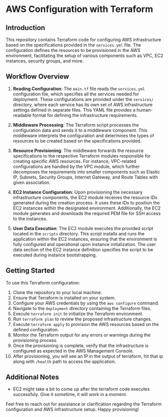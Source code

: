 # AWS Configuration with Terraform

## Introduction

This repository contains Terraform code for configuring AWS infrastructure based on the specifications provided in the `services.yml` file. The configuration defines the resources to be provisioned in the AWS environment, facilitating the setup of various components such as VPC, EC2 instances, security groups, and more.

## Workflow Overview

1. **Reading Configuration**: The `main.tf` file reads the `services.yml` configuration file, which specifies all the services needed for deployment. These configurations are provided under the `services/` directory, where each service has its own set of AWS infrastructure settings defined in separate files. This YAML file provides a human-readable format for defining the infrastructure requirements.

2. **Middleware Processing**: The Terraform script processes the configuration data and sends it to a middleware component. This middleware interprets the configuration and determines the types of resources to be created based on the specifications provided.

3. **Resource Provisioning**: The middleware forwards the resource specifications to the respective Terraform modules responsible for creating specific AWS resources. For instance, VPC-related configurations are handled by the VPC module, which further decomposes the requirements into smaller components such as Elastic IP, Subnets, Security Groups, Internet Gateway, and Route Tables with given association.

4. **EC2 Instance Configuration**: Upon provisioning the necessary infrastructure components, the EC2 module receives the resource IDs generated during the creation process. It uses these IDs to position the EC2 instances within the designated environment. Additionally, the EC2 module generates and downloads the required PEM file for SSH access to the instances.

5. **User Data Execution**: The EC2 module executes the provided script located in the `scripts` directory. This script installs and runs the application within the EC2 instances, ensuring that the environment is fully configured and operational upon instance initialization. The user data section of the EC2 instance definition specifies the script to be executed during instance bootstrapping.

## Getting Started

To use this Terraform configuration:

1. Clone the repository to your local machine.
2. Ensure that Terraform is installed on your system.
3. Configure your AWS credentials by using the `aws configure` command.
4. Navigate to the `deployment` directory containing the Terraform files.
5. Execute `terraform init` to initialize the Terraform environment.
6. Run `terraform plan` to review the proposed infrastructure changes.
7. Execute `terraform apply` to provision the AWS resources based on the defined configuration.
8. Monitor the Terraform output for any errors or warnings during the provisioning process.
9. Once the provisioning is complete, verify that the infrastructure is configured as expected in the AWS Management Console.
10. After provisioning, you will see an IP in the output of terraform, hit that ip along with `/health` path to access the application.

## Additional Notes

- EC2 might take a bit to come up after the terraform code executes successfuly. Give it sometime, it will work in a moment.




Feel free to reach out for assistance or clarification regarding the Terraform configuration and AWS infrastructure setup. Happy provisioning!
